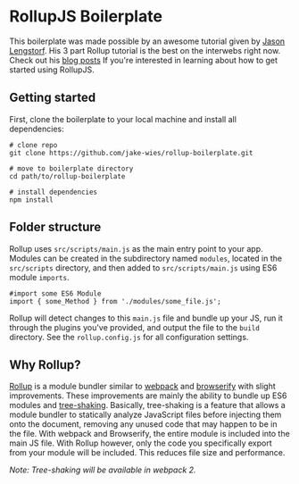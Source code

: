 # RollupJS Boilerplate

This boilerplate was made possible by an awesome tutorial given by [Jason Lengstorf](https://github.com/jlengstorf).
His 3 part Rollup tutorial is the best on the interwebs right now. Check out his [blog posts](https://code.lengstorf.com/learn-rollup-js/) If you're interested in learning about how to get started using RollupJS.

## Getting started

First, clone the boilerplate to your local machine and install all dependencies:

```
# clone repo
git clone https://github.com/jake-wies/rollup-boilerplate.git

# move to boilerplate directory
cd path/to/rollup-boilerplate

# install dependencies
npm install
```

## Folder structure

Rollup uses `src/scripts/main.js` as the main entry point to your app. Modules can be created in the subdirectory named `modules`, located in the `src/scripts` directory, and then added to `src/scripts/main.js` using ES6 module `imports`.

```
#import some ES6 Module
import { some_Method } from './modules/some_file.js';
```

Rollup will detect changes to this `main.js` file and bundle up your JS, run it through the plugins you've provided, and output the file to the `build` directory. See the `rollup.config.js` for all configuration settings.

## Why Rollup?

[Rollup](http://rollupjs.org/) is a module bundler similar to [webpack](https://webpack.github.io/) and [browserify](http://browserify.org/) with slight improvements. These improvements are mainly the ability to bundle up ES6 modules and [tree-shaking](https://medium.com/@Rich_Harris/tree-shaking-versus-dead-code-elimination-d3765df85c80#.vw9os1ov5). Basically, tree-shaking is a feature that allows a module bundler to statically analyze JavaScript files before injecting them onto the document, removing any unused code that may happen to be in the file. With webpack and Browserify, the entire module is included into the main JS file. With Rollup however, only the code you specifically export from your module will be included. This reduces file size and performance.

_Note: Tree-shaking will be available in webpack 2._
